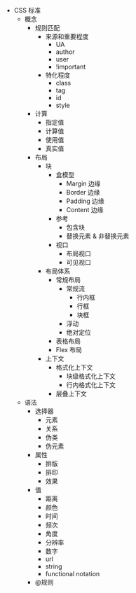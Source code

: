 * CSS 标准
	* 概念
		* 规则匹配
			* 来源和重要程度
				* UA
				* author
				* user
				* !important
			* 特化程度
				* class
				* tag 
				* id
				* style
		* 计算
			* 指定值
			* 计算值
			* 使用值
			* 真实值
		* 布局
			* 块
				* 盒模型
					* Margin 边缘
					* Border 边缘
					* Padding 边缘
					* Content 边缘 
				* 参考
					* 包含块
					* 替换元素 & 非替换元素
				* 视口
					* 布局视口
					* 可见视口
			* 布局体系
				* 常规布局
					* 常规流
						* 行内框
						* 行框
						* 块框
					* 浮动
					* 绝对定位
				* 表格布局
				* Flex 布局
			* 上下文
				* 格式化上下文
					* 块级格式化上下文
					* 行内格式化上下文
				* 层叠上下文
	* 语法
		* 选择器
			* 元素
			* 关系
			* 伪类
			* 伪元素
		* 属性
			* 排版
			* 排印
			* 效果
		* 值
			* 距离
			* 颜色
			* 时间
			* 频次
			* 角度
			* 分辨率
			* 数字
			* url
			* string
			* functional notation
		* @规则
